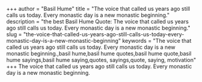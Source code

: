 +++
author = "Basil Hume"
title = "The voice that called us years ago still calls us today. Every monastic day is a new monastic beginning."
description = "the best Basil Hume Quote: The voice that called us years ago still calls us today. Every monastic day is a new monastic beginning."
slug = "the-voice-that-called-us-years-ago-still-calls-us-today-every-monastic-day-is-a-new-monastic-beginning"
keywords = "The voice that called us years ago still calls us today. Every monastic day is a new monastic beginning.,basil hume,basil hume quotes,basil hume quote,basil hume sayings,basil hume saying,quotes, sayings,quote, saying, motivation"
+++
The voice that called us years ago still calls us today. Every monastic day is a new monastic beginning.
